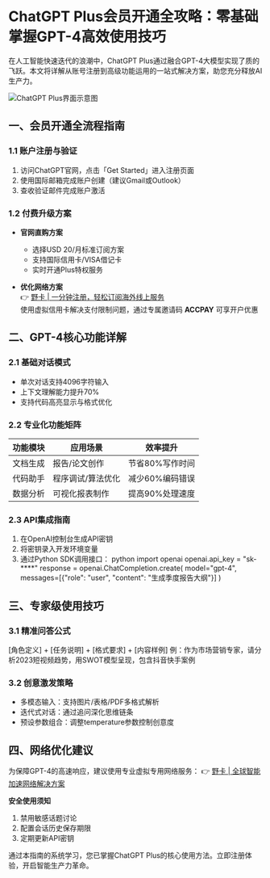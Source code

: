 # ChatGPT Plus会员开通全攻略：零基础掌握GPT-4高效使用技巧

在人工智能快速迭代的浪潮中，ChatGPT Plus通过融合GPT-4大模型实现了质的飞跃。本文将详解从账号注册到高级功能运用的一站式解决方案，助您充分释放AI生产力。

![ChatGPT Plus界面示意图](https://bbtdd.com/yeka)

## 一、会员开通全流程指南

### 1.1 账户注册与验证
1. 访问ChatGPT官网，点击「Get Started」进入注册页面
2. 使用国际邮箱完成账户创建（建议Gmail或Outlook）
3. 查收验证邮件完成账户激活

### 1.2 付费升级方案
- **官网直购方案**
  - 选择USD 20/月标准订阅方案
  - 支持国际信用卡/VISA借记卡
  - 实时开通Plus特权服务

- **优化网络方案**  
  👉 [野卡 | 一分钟注册，轻松订阅海外线上服务](https://bbtdd.com/yeka)  
  使用虚拟信用卡解决支付限制问题，通过专属邀请码 **ACCPAY** 可享开户优惠

## 二、GPT-4核心功能详解

### 2.1 基础对话模式
- 单次对话支持4096字符输入
- 上下文理解能力提升70% 
- 支持代码高亮显示与格式优化

### 2.2 专业化功能矩阵
| 功能模块 | 应用场景 | 效率提升 |
|---------|---------|---------|
| 文档生成 | 报告/论文创作 | 节省80%写作时间 | 
| 代码助手 | 程序调试/算法优化 | 减少60%编码错误 |
| 数据分析 | 可视化报表制作 | 提高90%处理速度 |

### 2.3 API集成指南
1. 在OpenAI控制台生成API密钥
2. 将密钥录入开发环境变量
3. 通过Python SDK调用接口：
   python
   import openai
   openai.api_key = "sk-****"
   response = openai.ChatCompletion.create(
     model="gpt-4",
     messages=[{"role": "user", "content": "生成季度报告大纲"}]
   )
   

## 三、专家级使用技巧

### 3.1 精准问答公式

[角色定义] + [任务说明] + [格式要求] + [内容样例]
例：作为市场营销专家，请分析2023短视频趋势，用SWOT模型呈现，包含抖音快手案例


### 3.2 创意激发策略
- 多模态输入：支持图片/表格/PDF多格式解析
- 迭代式对话：通过追问深化思维链条
- 预设参数组合：调整temperature参数控制创意度

## 四、网络优化建议

为保障GPT-4的高速响应，建议使用专业虚拟专用网络服务：
👉 [野卡 | 全球智能加速网络解决方案](https://bbtdd.com/yeka)

**安全使用须知**
1. 禁用敏感话题讨论
2. 配置会话历史保存期限
3. 定期更新API密钥

通过本指南的系统学习，您已掌握ChatGPT Plus的核心使用方法。立即注册体验，开启智能生产力革命。